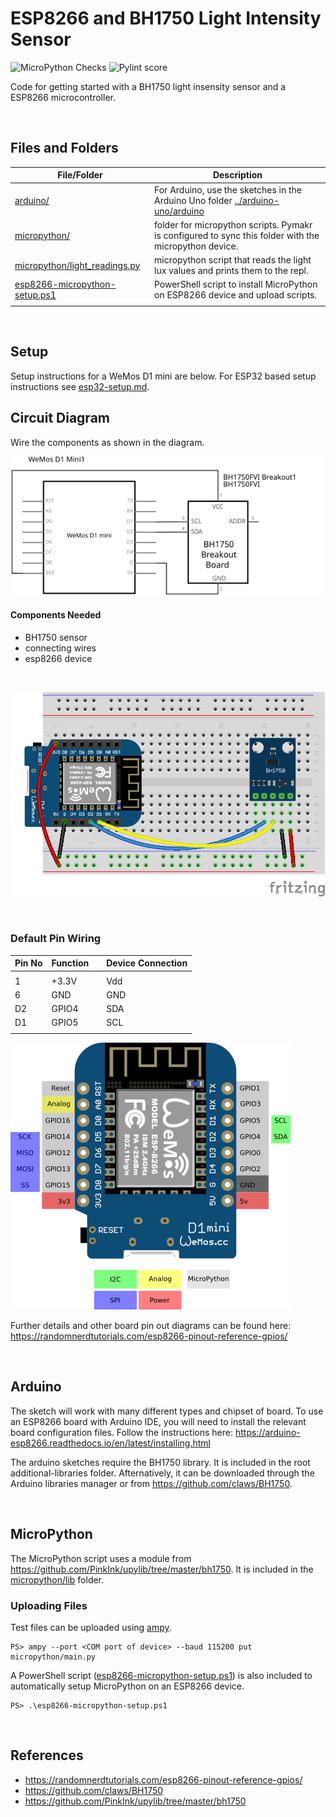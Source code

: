 # ESP8266 and BH1750 Light Intensity Sensor

![MicroPython Checks](https://github.com/SERC-IoT/Starter-BH1750-Light-Intensity-Sensor/workflows/MicroPython%20Checks/badge.svg) ![Pylint score](../../../blob/badges/.github/badges/micropythonpylint.svg)

Code for getting started with a BH1750 light insensity sensor and a ESP8266 microcontroller.

<br />

## Files and Folders

| File/Folder | Description |
|--- | --- |
| [arduino/](../arduino-uno/arduino) | For Arduino, use the sketches in the Arduino Uno folder [../arduino-uno/arduino](../arduino-uno/arduino) |
| [micropython/](micropython/) | folder for micropython scripts. Pymakr is configured to sync this folder with the micropython device. |
| [micropython/light_readings.py](micropython/light_readings.py) | micropython script that reads the light lux values and prints them to the repl. |
| [esp8266-micropython-setup.ps1](esp8266-micropython-setup.ps1) | PowerShell script to install MicroPython on ESP8266 device and upload scripts. |
|  |  |

<br />

## Setup

Setup instructions for a WeMos D1 mini are below. For ESP32 based setup instructions see [esp32-setup.md](esp32-setup.md).

## Circuit Diagram

Wire the components as shown in the diagram.

![circuit diagram](assets/esp8266-bh1750-lux-sensor-circuit-diagram_schem.svg)

#### Components Needed

* BH1750 sensor
* connecting wires
* esp8266 device

<br />

![breadboard diagram](assets/esp8266-bh1750-lux-sensor-circuit-diagram_bb.png)

<br />

### Default Pin Wiring

| Pin No | Function |  | Device Connection |
| --- | --- | --- | --- |
|  |  |  |  |
| 1 | +3.3V |  | Vdd |
| 6 | GND |  | GND |
| D2 | GPIO4 |  | SDA |
| D1 | GPIO5 |  | SCL |
|  |  |  |  |

![pin diagram](assets/wemos-d1-mini-pinout.png)

Further details and other board pin out diagrams can be found here: https://randomnerdtutorials.com/esp8266-pinout-reference-gpios/

<br />

## Arduino

The sketch will work with many different types and chipset of board. To use an ESP8266 board with Arduino IDE, you will need to install the relevant board configuration files. Follow the instructions here: https://arduino-esp8266.readthedocs.io/en/latest/installing.html

The arduino sketches require the BH1750 library. It is included in the root additional-libraries folder. Afternatively, it can be downloaded through the Arduino libraries manager or from https://github.com/claws/BH1750.

<br />

## MicroPython

The MicroPython script uses a module from https://github.com/PinkInk/upylib/tree/master/bh1750. It is included in the [micropython/lib](micropython/lib) folder.

### Uploading Files

Test files can be uploaded using [ampy](https://learn.adafruit.com/micropython-basics-load-files-and-run-code/install-ampy).

```pwsh
PS> ampy --port <COM port of device> --baud 115200 put micropython/main.py
```

A PowerShell script ([esp8266-micropython-setup.ps1](esp8266-micropython-setup.ps1)) is also included to automatically setup MicroPython on an ESP8266 device.

```pwsh
PS> .\esp8266-micropython-setup.ps1
```

<br />

## References

- https://randomnerdtutorials.com/esp8266-pinout-reference-gpios/
- https://github.com/claws/BH1750
- https://github.com/PinkInk/upylib/tree/master/bh1750
